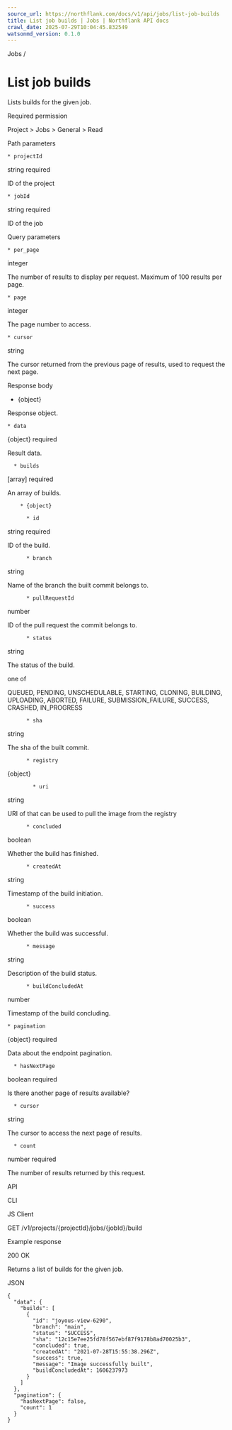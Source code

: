 ```yaml
---
source_url: https://northflank.com/docs/v1/api/jobs/list-job-builds
title: List job builds | Jobs | Northflank API docs
crawl_date: 2025-07-29T10:04:45.832549
watsonmd_version: 0.1.0
---
```


Jobs / 

# List job builds

Lists builds for the given job.

Required permission

Project > Jobs > General > Read

Path parameters

    * projectId

string required

ID of the project

    * jobId

string required

ID of the job




Query parameters

    * per_page

integer

The number of results to display per request. Maximum of 100 results per page.

    * page

integer

The page number to access.

    * cursor

string

The cursor returned from the previous page of results, used to request the next page.




Response body

  * {object}

Response object.

    * data

{object} required

Result data.

      * builds

[array] required

An array of builds.

        * {object}

          * id

string required

ID of the build.

          * branch

string

Name of the branch the built commit belongs to.

          * pullRequestId

number

ID of the pull request the commit belongs to.

          * status

string

The status of the build.

one of

QUEUED, PENDING, UNSCHEDULABLE, STARTING, CLONING, BUILDING, UPLOADING, ABORTED, FAILURE, SUBMISSION_FAILURE, SUCCESS, CRASHED, IN_PROGRESS

          * sha

string

The sha of the built commit.

          * registry

{object}

            * uri

string

URI of that can be used to pull the image from the registry

          * concluded

boolean

Whether the build has finished.

          * createdAt

string

Timestamp of the build initiation.

          * success

boolean

Whether the build was successful.

          * message

string

Description of the build status.

          * buildConcludedAt

number

Timestamp of the build concluding.

    * pagination

{object} required

Data about the endpoint pagination.

      * hasNextPage

boolean required

Is there another page of results available?

      * cursor

string

The cursor to access the next page of results.

      * count

number required

The number of results returned by this request.




API

CLI

JS Client

GET /v1/projects/{projectId}/jobs/{jobId}/build

Example response

200 OK

Returns a list of builds for the given job.

JSON
    
    
    {
      "data": {
        "builds": [
          {
            "id": "joyous-view-6290",
            "branch": "main",
            "status": "SUCCESS",
            "sha": "12c15e7ee25fd78f567ebf87f9178b8ad70025b3",
            "concluded": true,
            "createdAt": "2021-07-28T15:55:38.296Z",
            "success": true,
            "message": "Image successfully built",
            "buildConcludedAt": 1606237973
          }
        ]
      },
      "pagination": {
        "hasNextPage": false,
        "count": 1
      }
    }